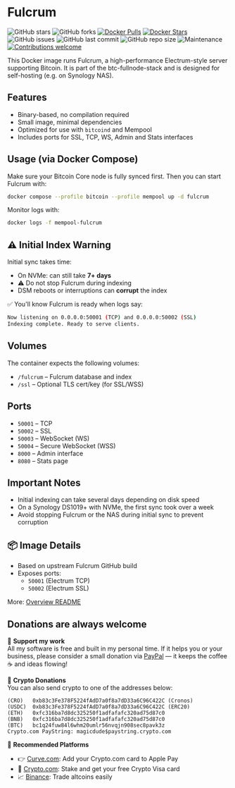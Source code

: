 # Fulcrum
![GitHub stars](https://img.shields.io/github/stars/magicdude4eva/btc-fullnode-stack?style=social)
![GitHub forks](https://img.shields.io/github/forks/magicdude4eva/btc-fullnode-stack?style=social)
[![Docker Pulls](https://img.shields.io/docker/pulls/magicdude4eva/btc-fulcrum)](https://hub.docker.com/r/magicdude4eva/btc-fulcrum)
[![Docker Stars](https://img.shields.io/docker/stars/magicdude4eva/btc-fulcrum)](https://hub.docker.com/r/magicdude4eva/btc-fulcrum)
![GitHub issues](https://img.shields.io/github/issues/magicdude4eva/btc-fullnode-stack)
![GitHub last commit](https://img.shields.io/github/last-commit/magicdude4eva/btc-fullnode-stack)
![GitHub repo size](https://img.shields.io/github/repo-size/magicdude4eva/btc-fullnode-stack)
![Maintenance](https://img.shields.io/maintenance/yes/2025)
[![Contributions welcome](https://img.shields.io/badge/contributions-welcome-brightgreen.svg)](https://github.com/magicdude4eva/btc-fullnode-stack/issues)

This Docker image runs Fulcrum, a high-performance Electrum-style server supporting Bitcoin.  It is part of the btc-fullnode-stack and is designed for self-hosting (e.g. on Synology NAS).

## Features
- Binary-based, no compilation required  
- Small image, minimal dependencies  
- Optimized for use with `bitcoind` and Mempool  
- Includes ports for SSL, TCP, WS, Admin and Stats interfaces  

## Usage (via Docker Compose)
Make sure your Bitcoin Core node is fully synced first. Then you can start Fulcrum with:
```bash
docker compose --profile bitcoin --profile mempool up -d fulcrum
```

Monitor logs with:
```bash
docker logs -f mempool-fulcrum
```

## ⚠️ Initial Index Warning

Initial sync takes time:

- On NVMe: can still take **7+ days**
- ⚠️ Do not stop Fulcrum during indexing
- DSM reboots or interruptions can **corrupt** the index

✅ You'll know Fulcrum is ready when logs say:
```bash
Now listening on 0.0.0.0:50001 (TCP) and 0.0.0.0:50002 (SSL)
Indexing complete. Ready to serve clients.
```


## Volumes
The container expects the following volumes:
- `/fulcrum` – Fulcrum database and index  
- `/ssl` – Optional TLS cert/key (for SSL/WSS)

## Ports
- `50001` – TCP  
- `50002` – SSL  
- `50003` – WebSocket (WS)  
- `50004` – Secure WebSocket (WSS)  
- `8000` – Admin interface  
- `8080` – Stats page  

## Important Notes
- Initial indexing can take several days depending on disk speed  
- On a Synology DS1019+ with NVMe, the first sync took over a week  
- Avoid stopping Fulcrum or the NAS during initial sync to prevent corruption

## 📦 Image Details

- Based on upstream Fulcrum GitHub build
- Exposes ports:
  - `50001` (Electrum TCP)
  - `50002` (Electrum SSL)

More: [Overview README](https://github.com/magicdude4eva/btc-fullnode-stack)



## Donations are always welcome

[paypal]: https://paypal.me/GerdNaschenweng

🍻 **Support my work**  
All my software is free and built in my personal time. If it helps you or your business, please consider a small donation via [PayPal][paypal] — it keeps the coffee ☕ and ideas flowing!

💸 **Crypto Donations**  
You can also send crypto to one of the addresses below:

```
(CRO)   0xb83c3Fe378F5224fAdD7a0f8a7dD33a6C96C422C (Cronos)  
(USDC)  0xb83c3Fe378F5224fAdD7a0f8a7dD33a6C96C422C (ERC20)  
(ETH)   0xfc316ba7d8dc325250f1adfafafc320ad75d87c0  
(BNB)   0xfc316ba7d8dc325250f1adfafafc320ad75d87c0
(BTC)   bc1q24fuw84l6whm20umlr56nvqjn908sec8pavk3z  
Crypto.com PayString: magicdude$paystring.crypto.com
```

🧾 **Recommended Platforms**  
- 👉 [Curve.com](https://www.curve.com/join#DWPXKG6E): Add your Crypto.com card to Apple Pay  
- 🔐 [Crypto.com](https://crypto.com/app/ref6ayzqvp): Stake and get your free Crypto Visa card  
- 📈 [Binance](https://accounts.binance.com/register?ref=13896895): Trade altcoins easily